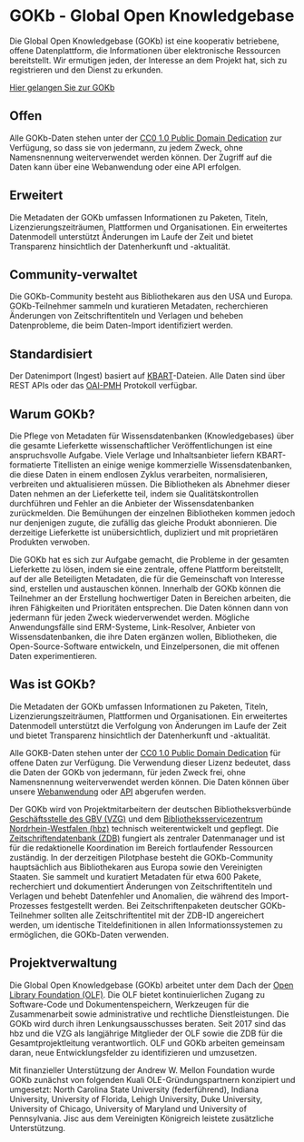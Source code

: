 # GOKb - Global Open Knowledgebase

Die Global Open Knowledgebase (GOKb) ist eine kooperativ betriebene, offene Datenplattform, 
die Informationen über elektronische Ressourcen bereitstellt. Wir ermutigen jeden, 
der Interesse an dem Projekt hat, sich zu registrieren und den Dienst zu erkunden. 

[Hier gelangen Sie zur GOKb](https://gokb.org/gokb-ui/ "GOKb")

## Offen

Alle GOKb-Daten stehen unter der [CC0 1.0 Public Domain Dedication](https://creativecommons.org/publicdomain/zero/1.0/ "CC0 1.0 Public Domain Dedication") zur Verfügung, so dass sie von jedermann, zu jedem Zweck, ohne Namensnennung weiterverwendet werden können. Der Zugriff auf die Daten kann über eine Webanwendung oder eine API erfolgen.

## Erweitert

Die Metadaten der GOKb umfassen Informationen zu Paketen, Titeln, Lizenzierungszeiträumen, Plattformen und Organisationen. Ein erweitertes Datenmodell unterstützt Änderungen im Laufe der Zeit und bietet Transparenz hinsichtlich der Datenherkunft und -aktualität.

## Community-verwaltet

Die GOKb-Community besteht aus Bibliothekaren aus den USA und Europa. GOKb-Teilnehmer sammeln und kuratieren Metadaten, recherchieren Änderungen von Zeitschriftentiteln und Verlagen und beheben Datenprobleme, die beim Daten-Import identifiziert werden.

## Standardisiert

Der Datenimport (Ingest) basiert auf [KBART](https://www.niso.org/standards-committees/kbart "KBART")-Dateien. Alle Daten sind über REST APIs oder das [OAI-PMH](https://www.openarchives.org/pmh/ "OAI-PMH") Protokoll verfügbar.

## Warum GOKb?

Die Pflege von Metadaten für Wissensdatenbanken (Knowledgebases) über die gesamte Lieferkette wissenschaftlicher Veröffentlichungen ist eine anspruchsvolle Aufgabe. Viele Verlage und Inhaltsanbieter liefern KBART-formatierte Titellisten an einige wenige kommerzielle Wissensdatenbanken, die diese Daten in einem endlosen Zyklus verarbeiten, normalisieren, verbreiten und aktualisieren müssen. Die Bibliotheken als Abnehmer dieser Daten nehmen an der Lieferkette teil, indem sie Qualitätskontrollen durchführen und Fehler an die Anbieter der Wissensdatenbanken zurückmelden. Die Bemühungen der einzelnen Bibliotheken kommen jedoch nur denjenigen zugute, die zufällig das gleiche Produkt abonnieren. Die derzeitige Lieferkette ist unübersichtlich, dupliziert und mit proprietären Produkten verwoben.

Die GOKb hat es sich zur Aufgabe gemacht, die Probleme in der gesamten Lieferkette zu lösen, indem sie eine zentrale, offene Plattform bereitstellt, auf der alle Beteiligten Metadaten, die für die Gemeinschaft von Interesse sind, erstellen und austauschen können. Innerhalb der GOKb können die Teilnehmer an der Erstellung hochwertiger Daten in Bereichen arbeiten, die ihren Fähigkeiten und Prioritäten entsprechen. Die Daten können dann von jedermann für jeden Zweck wiederverwendet werden. Mögliche Anwendungsfälle sind ERM-Systeme, Link-Resolver, Anbieter von Wissensdatenbanken, die ihre Daten ergänzen wollen, Bibliotheken, die Open-Source-Software entwickeln, und Einzelpersonen, die mit offenen Daten experimentieren.

## Was ist GOKb?

Die Metadaten der GOKb umfassen Informationen zu Paketen, Titeln, Lizenzierungszeiträumen, Plattformen und Organisationen. Ein erweitertes Datenmodell unterstützt die Verfolgung von Änderungen im Laufe der Zeit und bietet Transparenz hinsichtlich der Datenherkunft und -aktualität.

Alle GOKB-Daten stehen unter der [CC0 1.0 Public Domain Dedication](https://creativecommons.org/publicdomain/zero/1.0/ "CC0 1.0 Public Domain Dedication") für offene Daten zur Verfügung. Die Verwendung dieser Lizenz bedeutet, dass die Daten der GOKb von jedermann, für jeden Zweck frei, ohne Namensnennung weiterverwendet werden können. Die Daten können über unsere [Webanwendung](http://gokb.org/gokb/ "Webanwendung") oder [API](https://github.com/openlibraryenvironment/gokb/wiki/API "API") abgerufen werden.

Der GOKb wird von Projektmitarbeitern der deutschen Bibliotheksverbünde [Geschäftsstelle des GBV (VZG)](https://www.gbv.de/Verbundzentrale-en?set_language=de "Geschäftsstelle des GBV (VZG)") und dem [Bibliotheksservicezentrum Nordrhein-Westfalen (hbz)](https://www.hbz-nrw.de/ "Bibliotheksservicezentrum Nordrhein-Westfalen (hbz)") technisch weiterentwickelt und gepflegt. Die [Zeitschriftendatenbank (ZDB)](https://zdb-katalog.de/imprint.xhtml#aboutus "Zeitschriftendatenbank (ZDB)") fungiert als zentraler Datenmanager und ist für die redaktionelle Koordination im Bereich fortlaufender Ressourcen zuständig. In der derzeitigen Pilotphase besteht die GOKb-Community hauptsächlich aus Bibliothekaren aus Europa sowie den Vereinigten Staaten. Sie sammelt und kuratiert Metadaten für etwa 600 Pakete, recherchiert und dokumentiert Änderungen von Zeitschriftentiteln und Verlagen und behebt Datenfehler und Anomalien, die während des Import-Prozesses festgestellt werden. Bei Zeitschriftenpaketen deutscher GOKb-Teilnehmer sollten alle Zeitschriftentitel mit der ZDB-ID angereichert werden, um identische Titeldefinitionen in allen Informationssystemen zu ermöglichen, die GOKb-Daten verwenden.

## Projektverwaltung

Die Global Open Knowledgebase (GOKb) arbeitet unter dem Dach der [Open Library Foundation (OLF)](https://openlibraryfoundation.org/ "Open Library Foundation (OLF)"). Die OLF bietet kontinuierlichen Zugang zu Software-Code und Dokumentenspeichern, Werkzeugen für die Zusammenarbeit sowie administrative und rechtliche Dienstleistungen. Die GOKb wird durch ihren Lenkungsausschusses beraten. Seit 2017 sind das hbz und die VZG als langjährige Mitglieder der OLF sowie die ZDB für die Gesamtprojektleitung verantwortlich. OLF und GOKb arbeiten gemeinsam daran, neue Entwicklungsfelder zu identifizieren und umzusetzen.

Mit finanzieller Unterstützung der Andrew W. Mellon Foundation wurde GOKb zunächst von folgenden Kuali OLE-Gründungspartnern konzipiert und umgesetzt: North Carolina State University (federführend), Indiana University, University of Florida, Lehigh University, Duke University, University of Chicago, University of Maryland und University of Pennsylvania. Jisc aus dem Vereinigten Königreich leistete zusätzliche Unterstützung.
